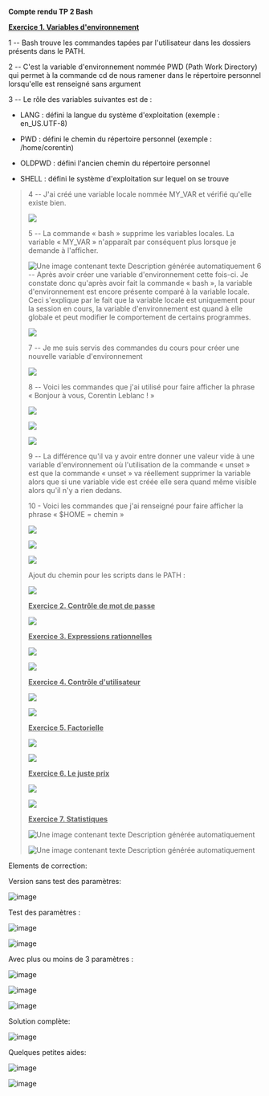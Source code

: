 **Compte rendu TP 2 Bash**

**<ins>Exercice 1. Variables d'environnement</ins>**

1 -- Bash trouve les commandes tapées par l'utilisateur dans les
dossiers présents dans le PATH.

2 -- C'est la variable d'environnement nommée PWD (Path Work Directory)
qui permet à la commande cd de nous ramener dans le répertoire personnel
lorsqu'elle est renseigné sans argument

3 -- Le rôle des variables suivantes est de :

-   LANG : défini la langue du système d'exploitation (exemple :
    en_US.UTF-8)

-   PWD : défini le chemin du répertoire personnel (exemple :
    /home/corentin)

-   OLDPWD : défini l'ancien chemin du répertoire personnel

-   SHELL : défini le système d'exploitation sur lequel on se trouve


> 4 -- J'ai créé une variable locale nommée MY_VAR et vérifié qu'elle
> existe bien.
>
> ![](vertopal_27af89dc06304f3292fb7fc711cdd886/media/image1.png)
>
> 5 -- La commande « bash » supprime les variables locales. La variable
> « MY_VAR » n'apparaît par conséquent plus lorsque je demande à
> l'afficher.
>
> ![Une image contenant texte Description générée
> automatiquement](vertopal_27af89dc06304f3292fb7fc711cdd886/media/image2.png)
> 6 -- Après avoir créer une variable d'environnement cette fois-ci. Je
> constate donc qu'après avoir fait la commande « bash », la variable
> d'environnement est encore présente comparé à la variable locale. Ceci
> s'explique par le fait que la variable locale est uniquement pour la
> session en cours, la variable d'environnement est quand à elle globale
> et peut modifier le comportement de certains programmes.
>
> ![](vertopal_27af89dc06304f3292fb7fc711cdd886/media/image3.png)
>
> 7 -- Je me suis servis des commandes du cours pour créer une nouvelle
> variable d'environnement
>
> ![](vertopal_27af89dc06304f3292fb7fc711cdd886/media/image4.png)
>
> 8 -- Voici les commandes que j'ai utilisé pour faire afficher la
> phrase « Bonjour à vous, Corentin Leblanc ! »
>
> ![](vertopal_27af89dc06304f3292fb7fc711cdd886/media/image5.png)
>
> ![](vertopal_27af89dc06304f3292fb7fc711cdd886/media/image6.png)
>
> ![](vertopal_27af89dc06304f3292fb7fc711cdd886/media/image7.png)
>
> 9 -- La différence qu'il va y avoir entre donner une valeur vide à une
> variable d'environnement où l'utilisation de la commande « unset » est
> que la commande « unset » va réellement supprimer la variable alors
> que si une variable vide est créée elle sera quand même visible alors
> qu'il n'y a rien dedans.
>
> 10 - Voici les commandes que j'ai renseigné pour faire afficher la
> phrase « \$HOME = chemin »
>
> ![](vertopal_27af89dc06304f3292fb7fc711cdd886/media/image8.png)
>
> ![](vertopal_27af89dc06304f3292fb7fc711cdd886/media/image9.png)
>
> ![](vertopal_27af89dc06304f3292fb7fc711cdd886/media/image10.png)
> 
> Ajout du chemin pour les scripts dans le PATH :
>
> ![](vertopal_27af89dc06304f3292fb7fc711cdd886/media/image11.png)
>
> **<ins>Exercice 2. Contrôle de mot de passe</ins>**
>
> ![](vertopal_27af89dc06304f3292fb7fc711cdd886/media/image12.png)
>
> **<ins>Exercice 3. Expressions rationnelles</ins>**
>
> ![](vertopal_27af89dc06304f3292fb7fc711cdd886/media/image13.png)
>
> ![](vertopal_27af89dc06304f3292fb7fc711cdd886/media/image14.png)
>
> **<ins>Exercice 4. Contrôle d'utilisateur</ins>**
>
> ![](vertopal_27af89dc06304f3292fb7fc711cdd886/media/image15.png)
>
> ![](vertopal_27af89dc06304f3292fb7fc711cdd886/media/image16.png)
>
> **<ins>Exercice 5. Factorielle</ins>**
>
> ![](vertopal_27af89dc06304f3292fb7fc711cdd886/media/image17.png)
>
> ![](vertopal_27af89dc06304f3292fb7fc711cdd886/media/image18.png)
>
> **<ins>Exercice 6. Le juste prix</ins>**
>
> ![](vertopal_27af89dc06304f3292fb7fc711cdd886/media/image19.png)
>
> ![](vertopal_27af89dc06304f3292fb7fc711cdd886/media/image20.png)
>
> **<ins>Exercice 7. Statistiques</ins>**
>
> ![Une image contenant texte Description générée
> automatiquement](vertopal_27af89dc06304f3292fb7fc711cdd886/media/image21.png)
>
> ![Une image contenant texte Description générée
> automatiquement](vertopal_27af89dc06304f3292fb7fc711cdd886/media/image22.png)

Elements de correction:

Version sans test des paramètres:

![image](https://user-images.githubusercontent.com/104362418/197400688-44e20804-ef94-494b-bbec-3d23ac37b5d6.png)

Test des paramètres : 

![image](https://user-images.githubusercontent.com/104362418/197400727-f374db6a-6676-42da-8e4b-dbf008e3d993.png)

![image](https://user-images.githubusercontent.com/104362418/197400734-4bdc5728-3052-4360-a65c-9c554eb57bcf.png)

Avec plus ou moins de 3 paramètres :

![image](https://user-images.githubusercontent.com/104362418/197400781-564e9276-ae1e-4199-95ed-6cca0474a4a5.png)

![image](https://user-images.githubusercontent.com/104362418/197400789-0175dc72-732f-4d0f-97e9-40a4fc0f80da.png)

![image](https://user-images.githubusercontent.com/104362418/197400799-a79f85e6-d3c3-4d5c-b5f5-43b840d7f9b5.png)

Solution complète:

![image](https://user-images.githubusercontent.com/104362418/197400835-000c19ea-e7bd-4dd2-af7e-df54d499471a.png)

Quelques petites aides:

![image](https://user-images.githubusercontent.com/104362418/197330981-92014b92-0a64-40aa-b890-1032e0cf62f1.png)

![image](https://user-images.githubusercontent.com/104362418/197330986-5a092378-a567-4ea4-bd56-844f24eac6b9.png)


